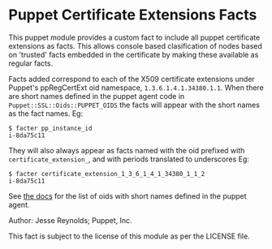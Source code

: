 # Puppet Certificate Extensions Facts

This puppet module provides a custom fact to include all puppet certificate extensions as facts. This allows console based clasification of nodes based on 'trusted' facts embedded in the certificate by making these available as regular facts.

Facts added correspond to each of the X509 certificate extensions
under Puppet's ppRegCertExt oid namespace, `1.3.6.1.4.1.34380.1.1`. When there are short names defined in
the puppet agent code in `Puppet::SSL::Oids::PUPPET_OIDS` the facts will appear with
the short names as the fact names. Eg:

```
$ facter pp_instance_id
i-8da75c11
```

They will also always appear as facts named with the oid prefixed with `certificate_extension_`, and with periods translated to underscores Eg:

```
$ facter certificate_extension_1_3_6_1_4_1_34380_1_1_2
i-8da75c11
```

See [the docs](https://www.puppet.com/docs/puppet/latest/ssl_attributes_extensions.html#puppet_registered_ids) for the list of oids with short names defined in the puppet agent.

Author: Jesse Reynolds; Puppet, Inc.

This fact is subject to the license of this module as per the LICENSE file.


